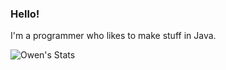 ### Hello!

I'm a programmer who likes to make stuff in Java.

![Owen's Stats](https://github-readme-stats.vercel.app/api?username=Owen1212055&count_private=true&show_icons=true&icon_color=0414a3&title_color=0414a3)
